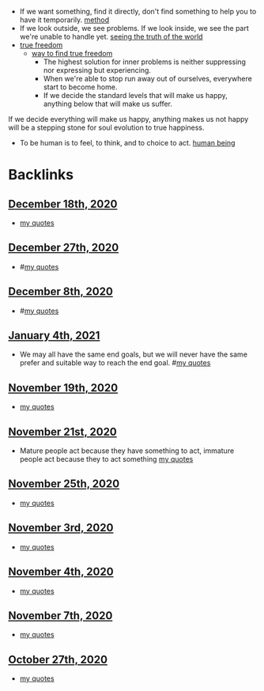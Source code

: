 -  If we want something, find it directly, don't find something to help you to have it temporarily. [method](<method.md>)
- If we look outside, we see problems. If we look inside, we see the part we're unable to handle yet. [seeing the truth of the world](<seeing the truth of the world.md>)
- [true freedom](<true freedom.md>)
    - [way to find true freedom](<way to find true freedom.md>)
        - The highest solution for inner problems is neither suppressing nor expressing but experiencing. 
        - When we're able to stop run away out of ourselves, everywhere start to become home. 
        - If we decide the standard levels that will make us happy, anything below that will make us suffer. 

If we decide everything will make us happy, anything makes us not happy will be a stepping stone for soul evolution to true happiness. 
- To be human is to feel, to think, and to choice to act. [human being](<human being.md>)

# Backlinks
## [December 18th, 2020](<December 18th, 2020.md>)
- [my quotes](<my quotes.md>)

## [December 27th, 2020](<December 27th, 2020.md>)
- #[my quotes](<my quotes.md>)

## [December 8th, 2020](<December 8th, 2020.md>)
- #[my quotes](<my quotes.md>)

## [January 4th, 2021](<January 4th, 2021.md>)
- We may all have the same end goals, but we will never have the same prefer and suitable way to reach the end goal. #[my quotes](<my quotes.md>)

## [November 19th, 2020](<November 19th, 2020.md>)
- [my quotes](<my quotes.md>)

## [November 21st, 2020](<November 21st, 2020.md>)
- Mature people act because they have something to act, immature people act because they to act something [my quotes](<my quotes.md>)

## [November 25th, 2020](<November 25th, 2020.md>)
- [my quotes](<my quotes.md>)

## [November 3rd, 2020](<November 3rd, 2020.md>)
- [my quotes](<my quotes.md>)

## [November 4th, 2020](<November 4th, 2020.md>)
- [my quotes](<my quotes.md>)

## [November 7th, 2020](<November 7th, 2020.md>)
- [my quotes](<my quotes.md>)

## [October 27th, 2020](<October 27th, 2020.md>)
- [my quotes](<my quotes.md>)

